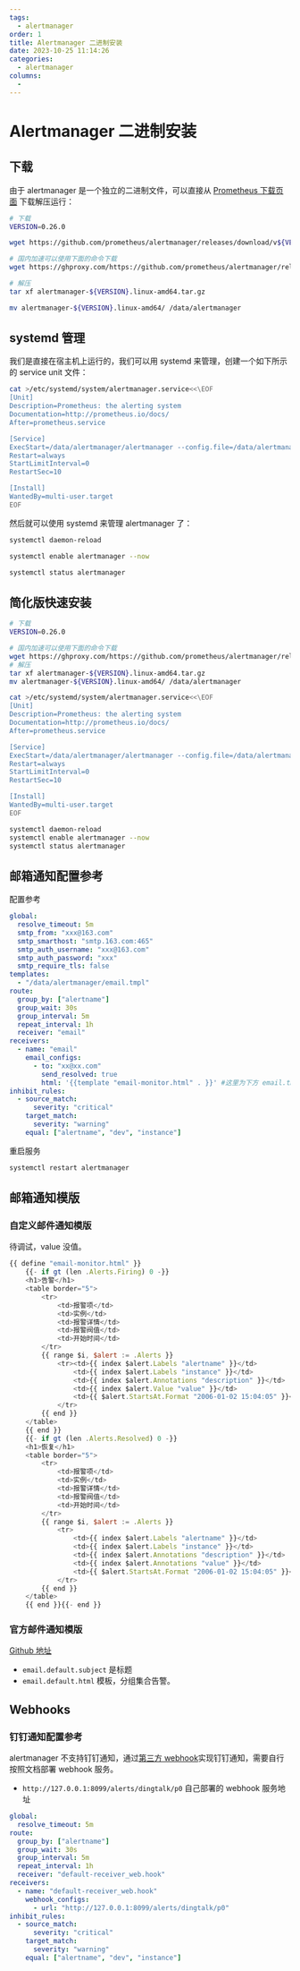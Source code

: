 ```yaml
---
tags:
  - alertmanager
order: 1
title: Alertmanager 二进制安装
date: 2023-10-25 11:14:26
categories:
  - alertmanager
columns:
  -
---
```


# Alertmanager 二进制安装

## 下载

由于 alertmanager 是一个独立的二进制文件，可以直接从 [Prometheus 下载页面](https://prometheus.io/download/#alertmanager) 下载解压运行：

```bash
# 下载
VERSION=0.26.0

wget https://github.com/prometheus/alertmanager/releases/download/v${VERSION}/alertmanager-${VERSION}.linux-amd64.tar.gz

# 国内加速可以使用下面的命令下载
wget https://ghproxy.com/https://github.com/prometheus/alertmanager/releases/download/v${VERSION}/alertmanager-${VERSION}.linux-amd64.tar.gz

# 解压
tar xf alertmanager-${VERSION}.linux-amd64.tar.gz

mv alertmanager-${VERSION}.linux-amd64/ /data/alertmanager
```

## systemd 管理

我们是直接在宿主机上运行的，我们可以用 systemd 来管理，创建一个如下所示的 service unit 文件：

```bash
cat >/etc/systemd/system/alertmanager.service<<\EOF
[Unit]
Description=Prometheus: the alerting system
Documentation=http://prometheus.io/docs/
After=prometheus.service

[Service]
ExecStart=/data/alertmanager/alertmanager --config.file=/data/alertmanager/alertmanager.yml
Restart=always
StartLimitInterval=0
RestartSec=10

[Install]
WantedBy=multi-user.target
EOF
```

然后就可以使用 systemd 来管理 alertmanager 了：

```bash
systemctl daemon-reload

systemctl enable alertmanager --now

systemctl status alertmanager
```

## 简化版快速安装

```bash
# 下载
VERSION=0.26.0

# 国内加速可以使用下面的命令下载
wget https://ghproxy.com/https://github.com/prometheus/alertmanager/releases/download/v${VERSION}/alertmanager-${VERSION}.linux-amd64.tar.gz
# 解压
tar xf alertmanager-${VERSION}.linux-amd64.tar.gz
mv alertmanager-${VERSION}.linux-amd64/ /data/alertmanager

cat >/etc/systemd/system/alertmanager.service<<\EOF
[Unit]
Description=Prometheus: the alerting system
Documentation=http://prometheus.io/docs/
After=prometheus.service

[Service]
ExecStart=/data/alertmanager/alertmanager --config.file=/data/alertmanager/alertmanager.yml
Restart=always
StartLimitInterval=0
RestartSec=10

[Install]
WantedBy=multi-user.target
EOF

systemctl daemon-reload
systemctl enable alertmanager --now
systemctl status alertmanager
```

## 邮箱通知配置参考

配置参考

```yaml
global:
  resolve_timeout: 5m
  smtp_from: "xxx@163.com"
  smtp_smarthost: "smtp.163.com:465"
  smtp_auth_username: "xxx@163.com"
  smtp_auth_password: "xxx"
  smtp_require_tls: false
templates:
  - "/data/alertmanager/email.tmpl"
route:
  group_by: ["alertname"]
  group_wait: 30s
  group_interval: 5m
  repeat_interval: 1h
  receiver: "email"
receivers:
  - name: "email"
    email_configs:
      - to: "xx@xx.com"
        send_resolved: true
        html: '{{template "email-monitor.html" . }}' #这里为下方 email.tmpl 自定义的邮箱模板
inhibit_rules:
  - source_match:
      severity: "critical"
    target_match:
      severity: "warning"
    equal: ["alertname", "dev", "instance"]
```

重启服务

```bash
systemctl restart alertmanager
```

## 邮箱通知模版

### 自定义邮件通知模版

待调试，value 没值。

```js
{{ define "email-monitor.html" }}
    {{- if gt (len .Alerts.Firing) 0 -}}
    <h1>告警</h1>
    <table border="5">
        <tr>
            <td>报警项</td>
            <td>实例</td>
            <td>报警详情</td>
            <td>报警阀值</td>
            <td>开始时间</td>
        </tr>
        {{ range $i, $alert := .Alerts }}
            <tr><td>{{ index $alert.Labels "alertname" }}</td>
                <td>{{ index $alert.Labels "instance" }}</td>
                <td>{{ index $alert.Annotations "description" }}</td>
                <td>{{ index $alert.Value "value" }}</td>
                <td>{{ $alert.StartsAt.Format "2006-01-02 15:04:05" }}</td>
            </tr>
        {{ end }}
    </table>
    {{ end }}
    {{- if gt (len .Alerts.Resolved) 0 -}}
    <h1>恢复</h1>
    <table border="5">
        <tr>
            <td>报警项</td>
            <td>实例</td>
            <td>报警详情</td>
            <td>报警阀值</td>
            <td>开始时间</td>
        </tr>
        {{ range $i, $alert := .Alerts }}
            <tr>
                <td>{{ index $alert.Labels "alertname" }}</td>
                <td>{{ index $alert.Labels "instance" }}</td>
                <td>{{ index $alert.Annotations "description" }}</td>
                <td>{{ index $alert.Annotations "value" }}</td>
                <td>{{ $alert.StartsAt.Format "2006-01-02 15:04:05" }}</td>
            </tr>
        {{ end }}
    </table>
    {{ end }}{{- end }}
```

### 官方邮件通知模版

[Github 地址](https://github.com/prometheus/alertmanager/blob/main/template/email.tmpl)

- `email.default.subject` 是标题
- `email.default.html` 模板，分组集合告警。

## Webhooks

### 钉钉通知配置参考

alertmanager 不支持钉钉通知，通过[第三方 webhook](https://github.com/bugsmo/infra-prometheus-webhook)实现钉钉通知，需要自行按照文档部署 webhook 服务。

- `http://127.0.0.1:8099/alerts/dingtalk/p0` 自己部署的 webhook 服务地址

```yaml
global:
  resolve_timeout: 5m
route:
  group_by: ["alertname"]
  group_wait: 30s
  group_interval: 5m
  repeat_interval: 1h
  receiver: "default-receiver_web.hook"
receivers:
  - name: "default-receiver_web.hook"
    webhook_configs:
      - url: "http://127.0.0.1:8099/alerts/dingtalk/p0"
inhibit_rules:
  - source_match:
      severity: "critical"
    target_match:
      severity: "warning"
    equal: ["alertname", "dev", "instance"]
```
